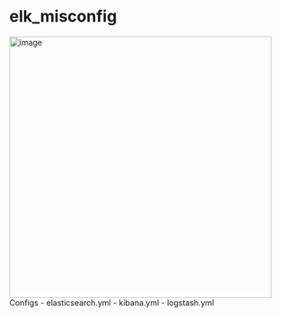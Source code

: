 # elk_misconfig
<img width="467" alt="image" src="https://user-images.githubusercontent.com/49746472/126661222-4deb00f4-920b-46a8-8d07-4e7c1eeba249.png">
Configs
- elasticsearch.yml
- kibana.yml
- logstash.yml

